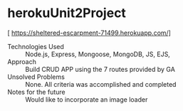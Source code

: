 # herokuUnit2Project

[ https://sheltered-escarpment-71499.herokuapp.com/]

<dl>
<dt>Technologies Used</dt>
  <dd>Node.js, Express, Mongoose, MongoDB, JS, EJS,</dd>

<dt>Approach</dt>
  <dd> Build CRUD APP using the 7 routes provided by GA</dd>

<dt>Unsolved Problems</dt>
  <dd>None. All criteria was accomplished and completed</dd>

<dt>Notes for the future</dt>
  <dd>Would like to incorporate an image loader</dd>

</dl>
